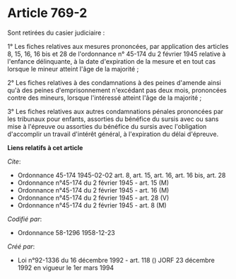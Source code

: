 # Article 769-2

Sont retirées du casier judiciaire :

1° Les fiches relatives aux mesures prononcées, par application des articles 8, 15, 16, 16 bis et 28 de l'ordonnance n°
45-174 du 2 février 1945 relative à l'enfance délinquante, à la date d'expiration de la mesure et en tout cas lorsque le
mineur atteint l'âge de la majorité ;

2° Les fiches relatives à des condamnations à des peines d'amende ainsi qu'à des peines d'emprisonnement n'excédant pas deux
mois, prononcées contre des mineurs, lorsque l'intéressé atteint l'âge de la majorité ;

3° Les fiches relatives aux autres condamnations pénales prononcées par les tribunaux pour enfants, assorties du bénéfice du
sursis avec ou sans mise à l'épreuve ou assorties du bénéfice du sursis avec l'obligation d'accomplir un travail d'intérêt
général, à l'expiration du délai d'épreuve.

**Liens relatifs à cet article**

_Cite_:

  - Ordonnance 45-174 1945-02-02 art. 8, art. 15, art. 16, art. 16 bis, art. 28
  - Ordonnance n°45-174 du 2 février 1945 - art. 15 (M)
  - Ordonnance n°45-174 du 2 février 1945 - art. 16 (M)
  - Ordonnance n°45-174 du 2 février 1945 - art. 28 (V)
  - Ordonnance n°45-174 du 2 février 1945 - art. 8 (M)

_Codifié par_:

  - Ordonnance 58-1296 1958-12-23

_Créé par_:

  - Loi n°92-1336 du 16 décembre 1992 - art. 118 () JORF 23 décembre 1992 en vigueur le 1er mars 1994
